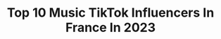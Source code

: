 ---
title: Top 10 Music TikTok Influencers In France In 2023
description: >-
  Find top music TikTok influencers in France in 2023. Most popular hashtags: #pourtoi #humour #foryou #fyp.
platform: TikTok
hits: 305
text_top: See the most popular TikTok influencers on inBeat.
text_bottom: inBeat has 305 TikTok influencers like this in France for you to work with.
profiles:
  - username: "mrdeadpo_sz1"
    fullname: >-
      mrdeadpo_sz
    bio: >-
      lvl26 🇲🇫 conv: aucune music: synth et autre
    location: "France"
    followers: 8253
    engagement: 1118
    commentsToLikes: 0.133664
    id: ckb9pepenkblq0j230m3hzyds
    verified: false
    hashtags: "#japan, #anime, #manga, #otaku"
  - username: "chakeup"
    fullname: >-
      Charlène 🐾
    bio: >-
      ça a changé musical.ly
    location: "France"
    followers: 142200
    engagement: 2072
    commentsToLikes: 0.007534
    id: ck8p0fmj2gkrh0j78mw3mwv0l
    verified: true
    hashtags: "#routine, #coffee, #ootd, #falloutfit"
  - username: "im.amelle"
    fullname: >-
      Im.amelle
    bio: >-
      Riding in music ! Insta: fakir_jarrouie im.amelle
    location: "France"
    followers: 38500
    engagement: 3081
    commentsToLikes: 0.009497
    id: ck90tqtabto3k0j781z83w1gl
    verified: false
    hashtags: "#fail, #horse, #horsejumping, #equestrianlife"
  - username: "dylan_le_blanc"
    fullname: >-
      Dylan Le Blanc
    bio: >-
      YOUTUBE: Dylan Le Blanc / DLB MUSIC 👻bboyloco93 📩Dylanleblancmusique@gmail.com
    location: "France"
    followers: 230400
    engagement: 2401
    commentsToLikes: 0.006078
    id: cka7p1jg75cwm0i78rlqznnl5
    verified: false
    hashtags: "#drole, #foryou, #pourtoi, #humour"
  - username: "lea_cosplay14"
    fullname: >-
      🌈Léa❤️
    bio: >-
      🌸14🌸 🌱Music🌱 La 3emeA le sang🩸⛓🖤🖇💊🔥(2nd degrés mdr)
    location: "France"
    followers: 5626
    engagement: 2438
    commentsToLikes: 0.006757
    id: ckb19ysqhy8p50j23314ul0p7
    verified: false
    hashtags: "#forupage, #foryou, #sing, #pourtoii"
  - username: "elfamosoflafla"
    fullname: >-
      Flavie
    bio: >-
      sois le changement que tu veux voir dans le monde musicienne🕊
    location: "France"
    followers: 5242
    engagement: 1202
    commentsToLikes: 0.036553
    id: ckb9ed97z1wp40j23kcfbm7qw
    verified: false
    hashtags: "#pourtoi, #sadquotes, #blackhair, #lgbt"
  - username: "giannivicari"
    fullname: >-
      Gianni Vicari
    bio: >-
      De retour avec 30k MERCI 🙏🤩🤩 insta : giannivic31 Yt : Ganache Music 🎵
    location: "France"
    followers: 29900
    engagement: 1935
    commentsToLikes: 0.016278
    id: ckc36vecqvrsg0j2308mkxvu2
    verified: false
    hashtags: "#prof, #enrush, #pourtoi, #ganache"
  - username: "_labouclette"
    fullname: >-
      _labouclette
    bio: >-
      l’élite musical.ly en personne
    location: "France"
    followers: 40100
    engagement: 1303
    commentsToLikes: 0.047341
    id: ck9aekh0t2g2q0j78e5cqex9u
    verified: false
    hashtags: "#humour, #fyp, #trend, #transition"
  - username: "keke_lpb1"
    fullname: >-
      ⚡️ keke_lpb sur snap⚡️
    bio: >-
      Snap👉🏼 keke_lpb des story de fou 😂💪🏼 Active la cloche pour ne rien rater 👉🏼La magicienne de musica.ly ⚠️ Contacte pro 👉🏼 keke.lpb@hotmail.com
    location: "France"
    followers: 603100
    engagement: 933
    commentsToLikes: 0.009787
    id: ck900p678alb40j78m2yf9rb7
    verified: true
    hashtags: "#humour, #amour, #pourtoi, #best"
  - username: "pratima._.gurung"
    fullname: >-
      Paris preety grg 🖤
    bio: >-
      🇫🇷Paris preety grg 🇳🇵 🙏 music lover 🎶 songwriter ✍️
    location: "France"
    followers: 4777
    engagement: 1605
    commentsToLikes: 0.036192
    id: ckc2yri77ptbj0j23cprvpsdr
    verified: false
    hashtags: "#pourtoi, #tiktoknepal, #foryoupage, #feelingcold"
---